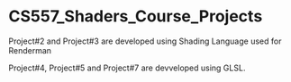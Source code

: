 # CS557_Shaders_Course_Projects

Project#2 and Project#3 are developed using Shading Language used for Renderman

Project#4, Project#5 and Project#7 are devveloped using GLSL.
